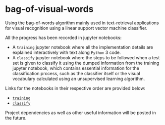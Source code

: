 # bag-of-visual-words
Using the bag-of-words algorithm mainly used in text-retrieval applications for visual recognition using a linear support vector machine classifier.

All the progress has been recorded in jupyter notebooks: 

- A `training` jupyter notebook where all the implementation details are explained interactively with text along `Python` 3 code.
- A `classify` jupyter notebook where the steps to be followed when a test set is given to classify it using the dumped information from the training jupyter notebook, which contains essential information for the classification process, such as the classifier itself or the visual vocabulary calculated using an unsupervised learning algorithm.

Links for the notebooks in their respective order are provided below:

+ [`training`](http://nbviewer.jupyter.org/github/diegovincent/bag-of-visual-words/blob/master/src/training.ipynb)
+ [`classify`](http://nbviewer.jupyter.org/github/diegovincent/bag-of-visual-words/blob/master/src/classify.ipynb)

Project dependencies as well as other useful information will be posted in the future.
